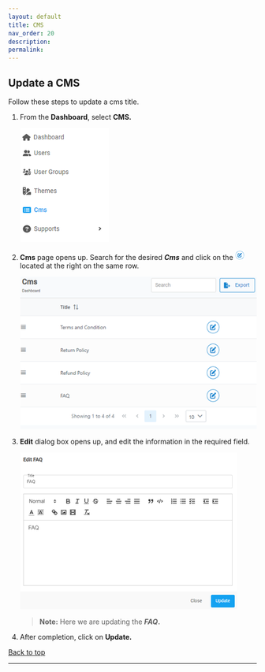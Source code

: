 ```yaml
---
layout: default
title: CMS
nav_order: 20
description:
permalink:
---
```


## Update a CMS

Follow these steps to update a cms title.

1. From the **Dashboard**, select **CMS.**

   ![cms_dashboard](../images/cms/cms_dashboard.png)

2. **Cms** page opens up. Search for the desired **_Cms_** and click on the ![edit_button](../images/buttons/edit.png) located at the right on the same row.

   ![cms_page](../images/cms/cms_page.png)

3. **Edit** dialog box opens up, and edit the information in the required field.

   ![edit_box](../images/cms/edit_cms.png)

   > **Note:** Here we are updating the **_FAQ_.**

4. After completion, click on **Update.**

<a href="#top" id="back-to-top">Back to top</a>

---

